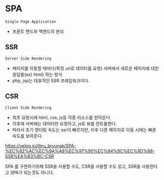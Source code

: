 # SPA

`Single Page Application`

- 프론트 엔드와 백엔드의 분리



## SSR

`Server Side Rendering`

- 페이지를 이동할 때마다(특정 url로 데이터를 요청) 서버에서 새로운 페이지에 대한 응답을(ex) html) 하는 방식
- php, jsp는 대표적인 SSR 프레임워크이다.



## CSR

`Client Side Rendering`

- 최초 요청시에 html, css, js등 각종 리소스를 받아온다.
- 이후에 서버에는 데이터만 요청하고, js로 뷰를 컨트롤한다.
- 따라서 초기 렌더링 속도는 ssr이 빠르지만, 이후 다른 페이지로 이동 시에는 빠른 속도를 보여준다.





https://velog.io/@ru_bryunak/SPA-%EC%82%AC%EC%9A%A9%EC%97%90%EC%84%9C%EC%9D%98-SSR%EA%B3%BC-CSR



SPA 를 구현하기위해 SSR을 사용할 수도, CSR을 사용할 수도 있고, SSR을 사용한다고 SPA가 되는것도 아니다.